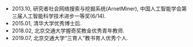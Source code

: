 - 2013.10, 研究者社会网络搜索与挖掘系统(ArnetMiner), 中国人工智能学会第三届人工智能科学技术进步一等奖(6/14).
- 2015.01, 清华大学优秀博士后.
- 2018.02, 北京交通大学握奇奖教金优秀青年教师.
- 2019.07, 北京交通大学“三育人”教书育人优秀个人.